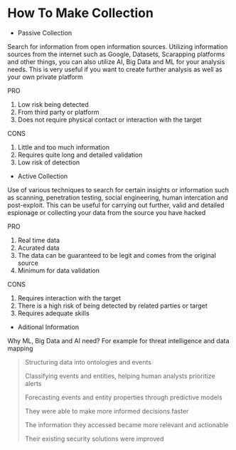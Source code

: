 # How To Make Collection

- Passive Collection 

Search for information from open information sources. Utilizing information sources from the internet such as Google, Datasets, Scarapping platforms and other things, you can also utilize AI, Big Data and ML for your analysis needs. This is very useful if you want to create further analysis as well as your own private platform

PRO 

1. Low risk being detected
2. From third party or platform
3. Does not require physical contact or interaction with the target

CONS 

1. Little and too much information
2. Requires quite long and detailed validation
3. Low risk of detection 

- Active Collection

Use of various techniques to search for certain insights or information such as scanning, penetration testing, social engineering, human intercation and post-exploit. This can be useful for carrying out further, valid and detailed espionage or collecting your data from the source you have hacked

PRO 

1. Real time data
2. Acurated data
3. The data can be guaranteed to be legit and comes from the original source
4. Minimum for data validation
    
CONS 

1. Requires interaction with the target
2. There is a high risk of being detected by related parties or target
3. Requires adequate skills

- Aditional Information 

Why ML, Big Data and AI need? For example for threat intelligence and data mapping 

> Structuring data into ontologies and events
> 
> Classifying events and entities, helping human analysts prioritize alerts
> 
> Forecasting events and entity properties through predictive models
> 
> They were able to make more informed decisions faster
> 
> The information they accessed became more relevant and actionable
> 
> Their existing security solutions were improved
> 
